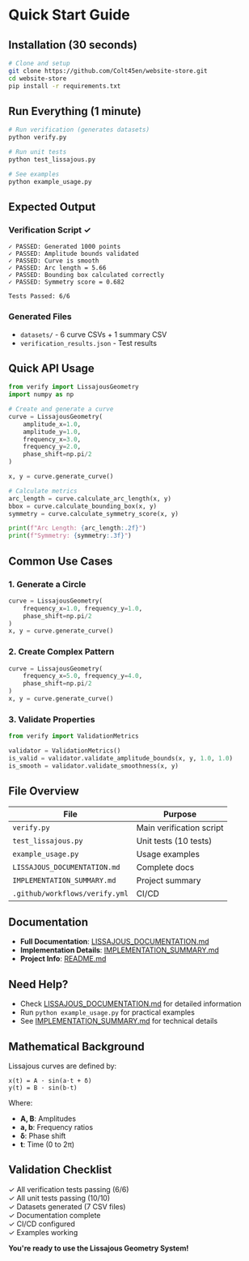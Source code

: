 # Quick Start Guide

## Installation (30 seconds)

```bash
# Clone and setup
git clone https://github.com/Colt45en/website-store.git
cd website-store
pip install -r requirements.txt
```

## Run Everything (1 minute)

```bash
# Run verification (generates datasets)
python verify.py

# Run unit tests
python test_lissajous.py

# See examples
python example_usage.py
```

## Expected Output

### Verification Script ✓
```
✓ PASSED: Generated 1000 points
✓ PASSED: Amplitude bounds validated
✓ PASSED: Curve is smooth
✓ PASSED: Arc length = 5.66
✓ PASSED: Bounding box calculated correctly
✓ PASSED: Symmetry score = 0.682

Tests Passed: 6/6
```

### Generated Files
- `datasets/` - 6 curve CSVs + 1 summary CSV
- `verification_results.json` - Test results

## Quick API Usage

```python
from verify import LissajousGeometry
import numpy as np

# Create and generate a curve
curve = LissajousGeometry(
    amplitude_x=1.0,
    amplitude_y=1.0,
    frequency_x=3.0,
    frequency_y=2.0,
    phase_shift=np.pi/2
)

x, y = curve.generate_curve()

# Calculate metrics
arc_length = curve.calculate_arc_length(x, y)
bbox = curve.calculate_bounding_box(x, y)
symmetry = curve.calculate_symmetry_score(x, y)

print(f"Arc Length: {arc_length:.2f}")
print(f"Symmetry: {symmetry:.3f}")
```

## Common Use Cases

### 1. Generate a Circle
```python
curve = LissajousGeometry(
    frequency_x=1.0, frequency_y=1.0,
    phase_shift=np.pi/2
)
x, y = curve.generate_curve()
```

### 2. Create Complex Pattern
```python
curve = LissajousGeometry(
    frequency_x=5.0, frequency_y=4.0,
    phase_shift=np.pi/2
)
x, y = curve.generate_curve()
```

### 3. Validate Properties
```python
from verify import ValidationMetrics

validator = ValidationMetrics()
is_valid = validator.validate_amplitude_bounds(x, y, 1.0, 1.0)
is_smooth = validator.validate_smoothness(x, y)
```

## File Overview

| File | Purpose |
|------|---------|
| `verify.py` | Main verification script |
| `test_lissajous.py` | Unit tests (10 tests) |
| `example_usage.py` | Usage examples |
| `LISSAJOUS_DOCUMENTATION.md` | Complete docs |
| `IMPLEMENTATION_SUMMARY.md` | Project summary |
| `.github/workflows/verify.yml` | CI/CD |

## Documentation

- **Full Documentation**: [LISSAJOUS_DOCUMENTATION.md](LISSAJOUS_DOCUMENTATION.md)
- **Implementation Details**: [IMPLEMENTATION_SUMMARY.md](IMPLEMENTATION_SUMMARY.md)
- **Project Info**: [README.md](README.md)

## Need Help?

- Check [LISSAJOUS_DOCUMENTATION.md](LISSAJOUS_DOCUMENTATION.md) for detailed information
- Run `python example_usage.py` for practical examples
- See [IMPLEMENTATION_SUMMARY.md](IMPLEMENTATION_SUMMARY.md) for technical details

## Mathematical Background

Lissajous curves are defined by:
```
x(t) = A · sin(a·t + δ)
y(t) = B · sin(b·t)
```

Where:
- **A, B**: Amplitudes
- **a, b**: Frequency ratios
- **δ**: Phase shift
- **t**: Time (0 to 2π)

## Validation Checklist

✓ All verification tests passing (6/6)  
✓ All unit tests passing (10/10)  
✓ Datasets generated (7 CSV files)  
✓ Documentation complete  
✓ CI/CD configured  
✓ Examples working  

**You're ready to use the Lissajous Geometry System!**
